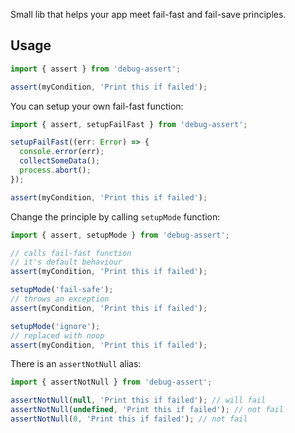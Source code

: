 Small lib that helps your app meet fail-fast and fail-save principles.

## Usage
```javascript
import { assert } from 'debug-assert';

assert(myCondition, 'Print this if failed');
```
You can setup your own fail-fast function:

```javascript
import { assert, setupFailFast } from 'debug-assert';

setupFailFast((err: Error) => {
  console.error(err);
  collectSomeData();
  process.abort();
});

assert(myCondition, 'Print this if failed');
```
Change the principle by calling `setupMode` function:
```javascript
import { assert, setupMode } from 'debug-assert';

// calls fail-fast function
// it's default behaviour
assert(myCondition, 'Print this if failed');

setupMode('fail-safe');
// throws an exception
assert(myCondition, 'Print this if failed');

setupMode('ignore');
// replaced with noop
assert(myCondition, 'Print this if failed');
```
There is an `assertNotNull` alias:
```javascript
import { assertNotNull } from 'debug-assert';

assertNotNull(null, 'Print this if failed'); // will fail
assertNotNull(undefined, 'Print this if failed'); // not fail
assertNotNull(0, 'Print this if failed'); // not fail
```
